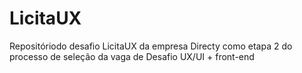# LicitaUX
Repositóriodo desafio LicitaUX da empresa Directy como etapa 2 do processo de seleção da vaga de Desafio UX/UI + front-end
